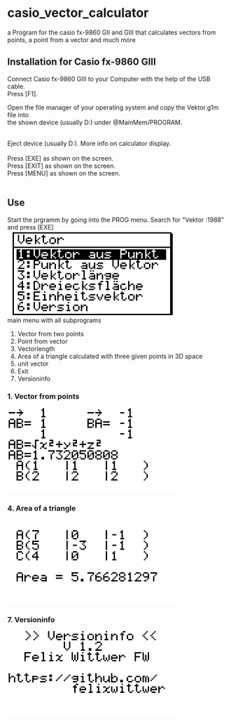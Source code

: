 # casio_vector_calculator
a Program for the casio fx-9860 GII and GIII that calculates vectors from points, a point from a vector and much more

## Installation for Casio fx-9860 GIII
Connect Casio fx-9860 GIII to your Computer with the help of the USB cable.<br>
Press [F1].<br>

Open the file manager of your operating system and copy the Vektor.g1m file into <br>
the shown device (usually D:) under @MainMem/PROGRAM.<br>
<br>

Eject device (usually D:). More info on calculator display.<br>
<br>
Press [EXE] as shown on the screen.<br>
Press [EXIT] as shown on the screen.<br>
Press [MENU] as shown on the screen.<br>
<br>

## Use
Start the prgramm by going into the PROG menu. Search for "Vektor   :1988" and press [EXE] <br>
![Menu](/screenshots/menu.bmp) <br>
main menu with all subprograms
1. Vector from two points
2. Point from vector
3. Vectorlength
4. Area of a triangle calculated with three given points in 3D space
5. unit vector
6. Exit
7. Versioninfo

### 1. Vector from points
![vetor from points](/screenshots/vector.bmp)

### 4. Area of a triangle
![vetor from points](/screenshots/area.bmp)

### 7. Versioninfo
![vetor from points](/screenshots/version.bmp)
